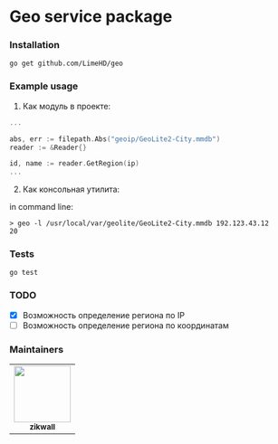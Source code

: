 # Geo service package

### Installation

`go get github.com/LimeHD/geo`

### Example usage

1. Как модуль в проекте:

```go
...

abs, err := filepath.Abs("geoip/GeoLite2-City.mmdb")
reader := &Reader{}

id, name := reader.GetRegion(ip)
...

```

2. Как консольная утилита:

in command line:

```
> geo -l /usr/local/var/geolite/GeoLite2-City.mmdb 192.123.43.12
20
```

### Tests

`go test`

### TODO

- [x] Возможность определение региона по IP
- [ ] Возможность определение региона по координатам

### Maintainers

<table>
<tr>
<td align="center">
<img src="https://avatars1.githubusercontent.com/u/23422968?s=460&u=668229465690637b50f6581df0fa9918d7fb6c1e&v=4" width="100px;" alt=""/>
<br /><sub><b>zikwall</b></sub></a><br />
</td>
</tr>
</table>
